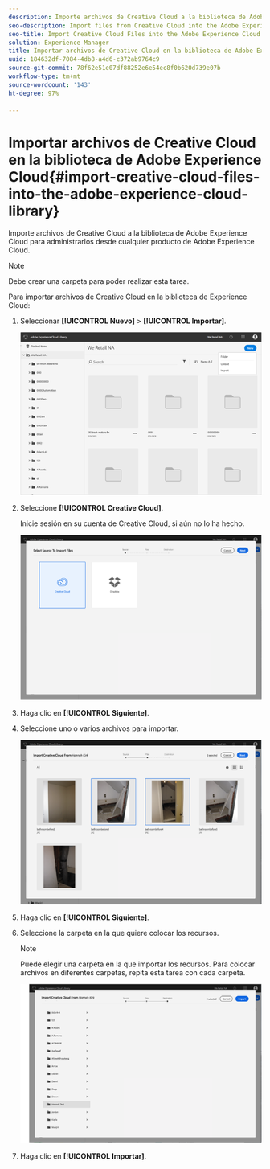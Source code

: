 ```yaml
---
description: Importe archivos de Creative Cloud a la biblioteca de Adobe Experience Cloud para administrarlos desde cualquier producto de Adobe Experience Cloud.
seo-description: Import files from Creative Cloud into the Adobe Experience Cloud Library to manage them from any Adobe Experience Cloud product.
seo-title: Import Creative Cloud Files into the Adobe Experience Cloud Library
solution: Experience Manager
title: Importar archivos de Creative Cloud en la biblioteca de Adobe Experience Cloud
uuid: 184632df-7084-4db8-a4d6-c372ab9764c9
source-git-commit: 78f62e51e07df88252e6e54ec8f0b620d739e07b
workflow-type: tm+mt
source-wordcount: '143'
ht-degree: 97%

---
```



# Importar archivos de Creative Cloud en la biblioteca de Adobe Experience Cloud{#import-creative-cloud-files-into-the-adobe-experience-cloud-library}

Importe archivos de Creative Cloud a la biblioteca de Adobe Experience Cloud para administrarlos desde cualquier producto de Adobe Experience Cloud.

>[!NOTE]
>
>Debe crear una carpeta para poder realizar esta tarea.

Para importar archivos de Creative Cloud en la biblioteca de Experience Cloud:

1. Seleccionar **[!UICONTROL Nuevo]** > **[!UICONTROL Importar]**.

   ![](assets/library_new_folder_upload.png)

1. Seleccione **[!UICONTROL Creative Cloud]**.

   Inicie sesión en su cuenta de Creative Cloud, si aún no lo ha hecho.

   ![](assets/library_import_cc.png)

1. Haga clic en **[!UICONTROL Siguiente]**.
1. Seleccione uno o varios archivos para importar.

   ![](assets/library_import_cc_assets_selected.png)

1. Haga clic en **[!UICONTROL Siguiente]**.
1. Seleccione la carpeta en la que quiere colocar los recursos.

   >[!NOTE]
   >
   >Puede elegir una carpeta en la que importar los recursos. Para colocar archivos en diferentes carpetas, repita esta tarea con cada carpeta.

   ![](assets/library_import_cc_folder_select.png)

1. Haga clic en **[!UICONTROL Importar]**.

